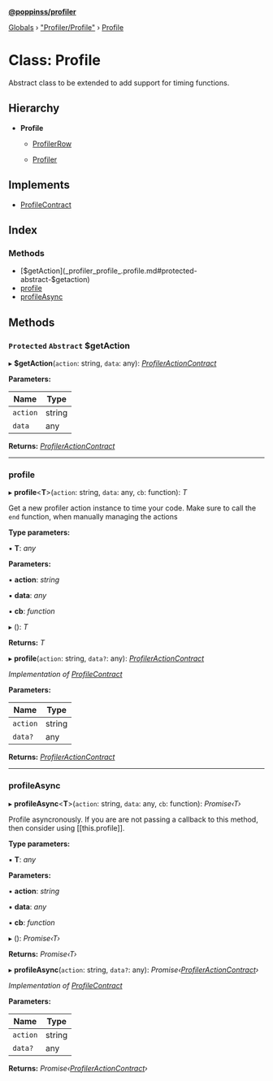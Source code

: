 **[@poppinss/profiler](../README.md)**

[Globals](../README.md) › ["Profiler/Profile"](../modules/_profiler_profile_.md) › [Profile](_profiler_profile_.profile.md)

# Class: Profile

Abstract class to be extended to add support for timing functions.

## Hierarchy

* **Profile**

  * [ProfilerRow](_profiler_row_.profilerrow.md)

  * [Profiler](_profiler_index_.profiler.md)

## Implements

* [ProfileContract](../interfaces/_poppinss_profiler.profilecontract.md)

## Index

### Methods

* [$getAction](_profiler_profile_.profile.md#protected-abstract-$getaction)
* [profile](_profiler_profile_.profile.md#profile)
* [profileAsync](_profiler_profile_.profile.md#profileasync)

## Methods

### `Protected` `Abstract` $getAction

▸ **$getAction**(`action`: string, `data`: any): *[ProfilerActionContract](../interfaces/_poppinss_profiler.profileractioncontract.md)*

**Parameters:**

Name | Type |
------ | ------ |
`action` | string |
`data` | any |

**Returns:** *[ProfilerActionContract](../interfaces/_poppinss_profiler.profileractioncontract.md)*

___

###  profile

▸ **profile**<**T**>(`action`: string, `data`: any, `cb`: function): *T*

Get a new profiler action instance to time your code. Make sure
to call the `end` function, when manually managing the actions

**Type parameters:**

▪ **T**: *any*

**Parameters:**

▪ **action**: *string*

▪ **data**: *any*

▪ **cb**: *function*

▸ (): *T*

**Returns:** *T*

▸ **profile**(`action`: string, `data?`: any): *[ProfilerActionContract](../interfaces/_poppinss_profiler.profileractioncontract.md)*

*Implementation of [ProfileContract](../interfaces/_poppinss_profiler.profilecontract.md)*

**Parameters:**

Name | Type |
------ | ------ |
`action` | string |
`data?` | any |

**Returns:** *[ProfilerActionContract](../interfaces/_poppinss_profiler.profileractioncontract.md)*

___

###  profileAsync

▸ **profileAsync**<**T**>(`action`: string, `data`: any, `cb`: function): *Promise‹T›*

Profile asyncronously. If you are are not passing a callback to this method,
then consider using [[this.profile]].

**Type parameters:**

▪ **T**: *any*

**Parameters:**

▪ **action**: *string*

▪ **data**: *any*

▪ **cb**: *function*

▸ (): *Promise‹T›*

**Returns:** *Promise‹T›*

▸ **profileAsync**(`action`: string, `data?`: any): *Promise‹[ProfilerActionContract](../interfaces/_poppinss_profiler.profileractioncontract.md)›*

*Implementation of [ProfileContract](../interfaces/_poppinss_profiler.profilecontract.md)*

**Parameters:**

Name | Type |
------ | ------ |
`action` | string |
`data?` | any |

**Returns:** *Promise‹[ProfilerActionContract](../interfaces/_poppinss_profiler.profileractioncontract.md)›*